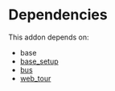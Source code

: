 # Dependencies

This addon depends on:

- base
- [base_setup](../../odoo-bringout-oca-ocb-base_setup)
- [bus](../../odoo-bringout-oca-ocb-bus)
- [web_tour](../../odoo-bringout-oca-ocb-web_tour)
